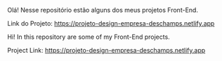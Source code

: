Olá! Nesse repositório estão alguns dos meus projetos Front-End.

Link do Projeto: https://projeto-design-empresa-deschamps.netlify.app




Hi! In this repository are some of my Front-End projects.

Project Link: https://projeto-design-empresa-deschamps.netlify.app
